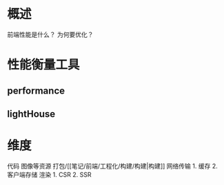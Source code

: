 # 概述
前端性能是什么？
为何要优化？
# 性能衡量工具
## performance
## lightHouse
# 维度
代码
图像等资源
打包/[[笔记/前端/工程化/构建/构建|构建]] 
网络传输
	1. 缓存
	2. 客户端存储
渲染
	1. CSR
	2. SSR

